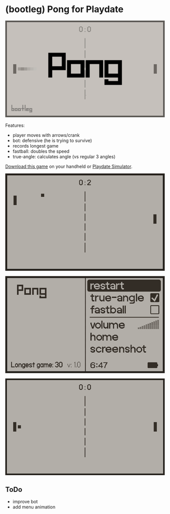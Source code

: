# (bootleg) Pong for Playdate

![pong title png](pong-title-screen.png)

Features:
- player moves with arrows/crank
- bot: defensive (he is trying to survive)
- records longest game
- fastball: doubles the speed
- true-angle: calculates angle (vs regular 3 angles)

[Download this game](https://rafaelmikayelyan.itch.io/bootleg-pong) on your handheld or [Playdate Simulator](https://play.date).

![pong scoring gif](pong-scoring.gif)

![pong menu gif](pong-menu.png)

![pong loop gif](pong-loop.gif)


## ToDo
- improve bot
- add menu animation
